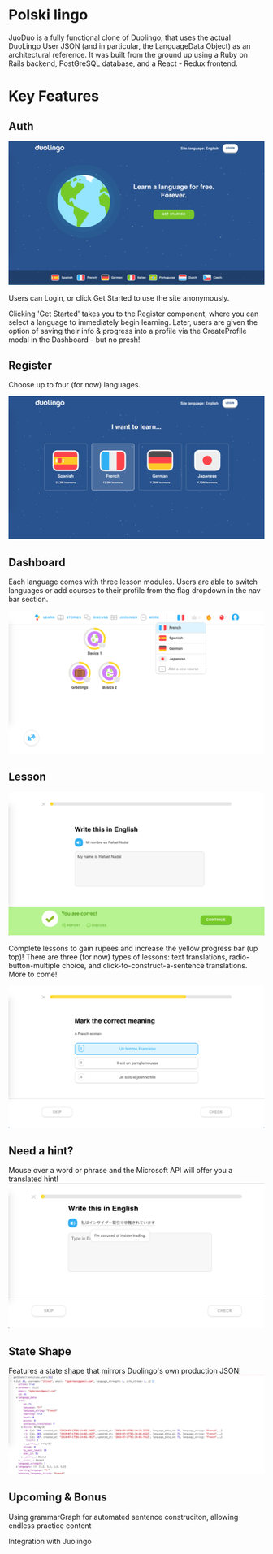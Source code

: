 # Polski lingo

JuoDuo is a fully functional clone of Duolingo, that uses the actual DuoLingo User JSON (and in particular, the LanguageData Object) as an architectural reference. It was built from the ground up using a Ruby on Rails backend, PostGreSQL database, and a React - Redux frontend. 

# Key Features 

## Auth 
![Homepage Image](readmeResources/homepage.png)

Users can Login, or click Get Started to use the site anonymously. 

Clicking 'Get Started' takes you to the Register component, where you can select a language to immediately begin learning. Later, users are given the option of saving their info & progress into a profile via the CreateProfile modal in the Dashboard - but no presh!

## Register 

Choose up to four (for now) languages. 

![Register Image](readmeResources/register.png)

## Dashboard 

Each language comes with three lesson modules. Users are able to switch languages or add courses to their profile from the flag dropdown in the nav bar section. 

![Dashboard Image](readmeResources/addLang.png)


## Lesson
![Lesson Image](readmeResources/lesson1.png)

Complete lessons to gain rupees and increase the yellow progress bar (up top)! There are three (for now) types of lessons: text translations, radio-button-multiple choice, and click-to-construct-a-sentence translations. More to come!

![Lesson Image](readmeResources/lesson2.png)

## Need a hint?

Mouse over a word or phrase and the Microsoft API will offer you a translated hint!
![Lesson Image](readmeResources/hint.png)


## State Shape

Features a state shape that mirrors Duolingo's own production JSON!
![Lesson Image](readmeResources/duoState.png)

## Upcoming & Bonus

Using grammarGraph for automated sentence construciton, allowing endless practice content

Integration with Juolingo


